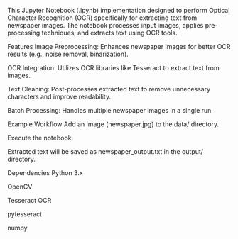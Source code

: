 This Jupyter Notebook (.ipynb) implementation designed to perform Optical Character Recognition (OCR) specifically for extracting text from newspaper images. The notebook processes input images, applies pre-processing techniques, and extracts text using OCR tools.

Features
Image Preprocessing: Enhances newspaper images for better OCR results (e.g., noise removal, binarization).

OCR Integration: Utilizes OCR libraries like Tesseract to extract text from images.

Text Cleaning: Post-processes extracted text to remove unnecessary characters and improve readability.

Batch Processing: Handles multiple newspaper images in a single run.


Example Workflow
Add an image (newspaper.jpg) to the data/ directory.

Execute the notebook.

Extracted text will be saved as newspaper_output.txt in the output/ directory.

Dependencies
Python 3.x

OpenCV

Tesseract OCR

pytesseract

numpy
